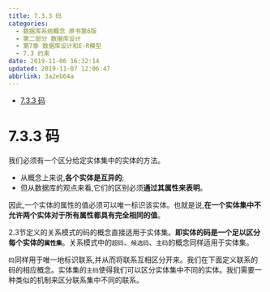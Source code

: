 ```yaml
---
title: 7.3.3 码
categories: 
  - 数据库系统概念 原书第6版
  - 第二部分 数据库设计
  - 第7章 数据库设计和E-R模型
  - 7.3 约束
date: 2019-11-06 16:32:14
updated: 2019-11-07 12:06:47
abbrlink: 3a2eb64a
---
```

- [7.3.3 码](/ReadingNotes/3a2eb64a/#7-3-3-码)

<!--more-->
<script src="https://cdn.bootcss.com/jquery/3.4.0/jquery.slim.min.js"></script>
<script>$(document).ready(function () {$(".post-body > ul:nth-child(1)").hide();});</script>

<!--end-->
# 7.3.3 码 #
我们必须有一个区分给定实体集中的实体的方法。
- 从概念上来说,**各个实体是互异的**;
- 但从数据库的观点来看,它们的区别必须**通过其属性来表明**。

因此,一个实体的属性的值必须可以唯一标识该实体。也就是说,**在一个实体集中不允许两个实体对于所有属性都具有完全相同的值**。

2.3节定义的关系模式的码的概念直接适用于实体集。**即实体的码是一个足以区分每个实体的`属性集`**。关系模式中的`超码`、`候选码`、`主码`的概念同样适用于实体集。

`码`同样用于唯一地标识联系,并从而将联系互相区分开来。我们在下面定义联系的码的相应概念。实体集的`主码`使得我们可以区分实体集中不同的实体。我们需要一种类似的机制来区分联系集中不同的联系。
